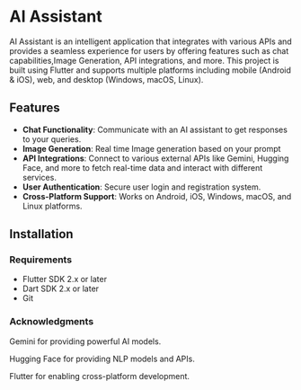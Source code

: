 # AI Assistant

AI Assistant is an intelligent application that integrates with various APIs and provides a seamless experience for users by offering features such as chat capabilities,Image Generation, API integrations, and more. This project is built using Flutter and supports multiple platforms including mobile (Android & iOS), web, and desktop (Windows, macOS, Linux).

## Features

- **Chat Functionality**: Communicate with an AI assistant to get responses to your queries.
- **Image Generation**: Real time Image generation based on your prompt
- **API Integrations**: Connect to various external APIs like Gemini, Hugging Face, and more to fetch real-time data and interact with different services.
- **User Authentication**: Secure user login and registration system.
- **Cross-Platform Support**: Works on Android, iOS, Windows, macOS, and Linux platforms.

## Installation

### Requirements

- Flutter SDK 2.x or later
- Dart SDK 2.x or later
- Git

### Acknowledgments
Gemini for providing powerful AI models.

Hugging Face for providing NLP models and APIs.

Flutter for enabling cross-platform development.

